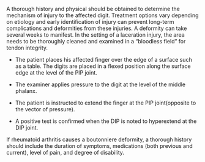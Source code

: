 A thorough history and physical should be obtained to determine the mechanism of injury to the affected digit. Treatment options vary depending on etiology and early identification of injury can prevent long-term complications and deformities from these injuries. A deformity can take several weeks to manifest. In the setting of a laceration injury, the area needs to be thoroughly cleaned and examined in a “bloodless field” for tendon integrity.

- The patient places his affected finger over the edge of a surface such as a table. The digits are placed in a flexed position along the surface edge at the level of the PIP joint.

- The examiner applies pressure to the digit at the level of the middle phalanx.

- The patient is instructed to extend the finger at the PIP joint(opposite to the vector of pressure).

- A positive test is confirmed when the DIP is noted to hyperextend at the DIP joint.

If rheumatoid arthritis causes a boutonniere deformity, a thorough history should include the duration of symptoms, medications (both previous and current), level of pain, and degree of disability.